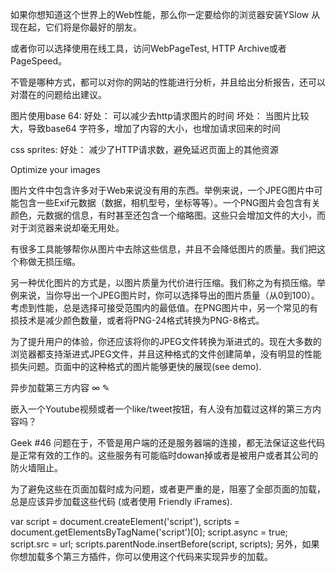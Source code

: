 
如果你想知道这个世界上的Web性能，那么你一定要给你的浏览器安装YSlow 从现在起，它们将是你最好的朋友。

或者你可以选择使用在线工具，访问WebPageTest, HTTP Archive或者PageSpeed。

不管是哪种方式，都可以对你的网站的性能进行分析，并且给出分析报告，还可以对潜在的问题给出建议。

图片使用base 64:
好处： 可以减少去http请求图片的时间
坏处： 当图片比较大，导致base64 字符多，增加了内容的大小，也增加请求回来的时间

css sprites:
好处： 减少了HTTP请求数，避免延迟页面上的其他资源

Optimize your images

图片文件中包含许多对于Web来说没有用的东西。举例来说，一个JPEG图片中可能包含一些Exif元数据（数据，相机型号，坐标等等）。一个PNG图片会包含有关颜色，元数据的信息，有时甚至还包含一个缩略图。这些只会增加文件的大小，而对于浏览器来说却毫无用处。

有很多工具能够帮你从图片中去除这些信息，并且不会降低图片的质量。我们把这个称做无损压缩。

另一种优化图片的方式是，以图片质量为代价进行压缩。我们称之为有损压缩。举例来说，当你导出一个JPEG图片时，你可以选择导出的图片质量（从0到100）。考虑到性能，总是选择可接受范围内的最低值。在PNG图片中，另一个常见的有损技术是减少颜色数量，或者将PNG-24格式转换为PNG-8格式。

为了提升用户的体验，你还应该将你的JPEG文件转换为渐进式的。现在大多数的浏览器都支持渐进式JPEG文件，并且这种格式的文件创建简单，没有明显的性能损失问题。页面中的这种格式的图片能够更快的展现(see demo).

异步加载第三方内容 ∞
✎


嵌入一个Youtube视频或者一个like/tweet按钮，有人没有加载过这样的第三方内容吗？

Geek #46
问题在于，不管是用户端的还是服务器端的连接，都无法保证这些代码是正常有效的工作的。这些服务有可能临时dowan掉或者是被用户或者其公司的防火墙阻止。

为了避免这些在页面加载时成为问题，或者更严重的是，阻塞了全部页面的加载，总是应该异步加载这些代码 (或者使用 Friendly iFrames).

var script = document.createElement('script'),
    scripts = document.getElementsByTagName('script')[0];
script.async = true;
script.src = url;
scripts.parentNode.insertBefore(script, scripts);
另外，如果你想加载多个第三方插件，你可以使用这个代码来实现异步的加载。
